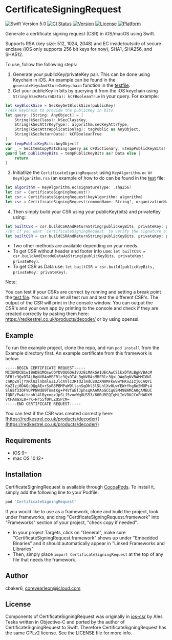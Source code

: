# CertificateSigningRequest
![Swift Version 5.0](https://img.shields.io/badge/Swift-v5.0-yellow.svg)
[![CI Status](https://img.shields.io/travis/cbaker6/CertificateSigningRequest.svg?style=flat)](https://travis-ci.org/cbaker6/CertificateSigningRequest)
[![Version](https://img.shields.io/cocoapods/v/CertificateSigningRequest.svg?style=flat)](https://cocoapods.org/pods/CertificateSigningRequest)
[![License](https://img.shields.io/cocoapods/l/CertificateSigningRequest.svg?style=flat)](https://cocoapods.org/pods/CertificateSigningRequest)
[![Platform](https://img.shields.io/cocoapods/p/CertificateSigningRequest.svg?style=flat)](https://cocoapods.org/pods/CertificateSigningRequest)

Generate a certificate signing request (CSR) in iOS/macOS using Swift.

Supports RSA (key size: 512, 1024, 2048) and EC inside/outside of secure enclave (iOS only supports 256 bit keys for now), SHA1, SHA256, and SHA512. 

To use, follow the following steps:

1. Generate your publicKey/privateKey pair. This can be done using Keychain in iOS. An example can be found in the `generateKeysAndStoreInKeychain` function in the [testfile](https://github.com/cbaker6/CertificateSigningRequest/blob/master/Example/Tests/Tests.swift#L440).
2.  Get your publicKey in bits by querying it from the iOS keychain using `String(kSecReturnData): kCFBooleanTrue` in your query. For example:

```swift
let keyBlockSize = SecKeyGetBlockSize(publicKey)
//Ask keychain to provide the publicKey in bits
let query: [String: AnyObject] = [
    String(kSecClass): kSecClassKey,
    String(kSecAttrKeyType): algorithm.secKeyAttrType,
    String(kSecAttrApplicationTag): tagPublic as AnyObject,
    String(kSecReturnData): kCFBooleanTrue
]
var tempPublicKeyBits:AnyObject?
var _ = SecItemCopyMatching(query as CFDictionary, &tempPublicKeyBits)
guard let publicKeyBits = tempPublicKeyBits as? Data else {
    return
}
```
3. Initiatlize the `CertificateSigningRequest` using `KeyAlgorithm.ec` or `KeyAlgorithm.rsa` (an example of how to do can be found in the [test](https://github.com/cbaker6/CertificateSigningRequest/blob/master/Example/Tests/Tests.swift#L34) file: 
```swift 
let algorithm = KeyAlgorithm.ec(signatureType: .sha256)
let csr = CertificateSigningRequest()
let csr = CertificateSigningRequest(keyAlgorithm: algorithm)
let csr = CertificateSigningRequest(commonName: String?, organizationName:String?, organizationUnitName:String?, countryName:String?, stateOrProvinceName:String?, localityName:String?, keyAlgorithm: algorithm)
```

4. Then simply build your CSR using your publicKey(bits) and privateKey using:
 ```swift 
 let builtCSR = csr.buildCSRAndReturnString(publicKeyBits, privateKey: privateKey)
 //Or if you want `CertificateSigningRequest` to verify the signature after building, pass in your publicKey to the same method:
 let builtCSR = csr.buildCSRAndReturnString(publicKeyBits, privateKey: privateKey, publicKey: publicKey)
 ``` 
- Two other methods are available depending on your needs.
- To get CSR without header and footer info use: `let builtCSR = csr.buildAndEncodeDataAsString(publicKeyBits, privateKey: privateKey)`.
- To get CSR as Data use: `let builtCSR = csr.build(publicKeyBits, privateKey: privateKey)`.

Note:

You can test if your CSRs are correct by running and setting a break point the [test file](https://github.com/cbaker6/CertificateSigningRequest/blob/master/Example/Tests/Tests.swift#L66). You can also let all test run and test the different CSR's. The output of the CSR will print in the console window. You can output the CSR's and your own app by printing to the console and check if they are created correctly by pasting them here: https://redkestrel.co.uk/products/decoder/ or by using openssl.

## Example

To run the example project, clone the repo, and run `pod install` from the Example directory first. An example certificate from this framework is below:

```
-----BEGIN CERTIFICATE REQUEST-----
MIIBMDCB1wIBADB1MQswCQYDVQQGDAJVUzELMAkGA1UECAwCS1kxDTALBgNVBAcM
BFRlc3QxDTALBgNVBAoMBFRlc3QxDTALBgNVBAsMBFRlc3QxLDAqBgNVBAMMI0Nl
cnRpZmljYXRlU2lnbmluZ1JlcXVlc3RTd2lmdCBUZXN0MFkwEwYHKoZIzj0CAQYI
KoZIzj0DAQcDQgAExrSyR8PBMPaW9llanSqOhl3l5LhlXv0LwYEW+Yhg8e5MOPs4
SlG8f33OFVUPPNWd09TnmtKg+P4VTuEfJphsqKAAMAoGCCqGSM49BAMCA0gAMEUC
IQDF/PwAitcohl4lByxuqxJpSLJ5vueWq8US53/66RUREQIgMLInVDKCCoPHWDYM
vtFAmaxL8+rK+Hr55f0PLZQ5PcM=
-----END CERTIFICATE REQUEST-----
```

You can test if the CSR was created correctly here: [https://redkestrel.co.uk/products/decoder/](https://redkestrel.co.uk/products/decoder/)

## Requirements
- iOS 9+
- mac OS 10.12+

## Installation

CertificateSigningRequest is available through [CocoaPods](https://cocoapods.org). To install
it, simply add the following line to your Podfile:

```ruby
pod 'CertificateSigningRequest'
```

If you would like to use as a framework, clone and build the project, look under frameworks, and drag "CertificateSigningRequest.framework" into "Frameworks" section of your project, "check copy if needed".

- In your project Targets, click on "General", make sure "CertificateSigningRequest.framework" shows up under "Embedded Binaries" and it should automatically appear in "Linked Frameworks and Libraries"
- Then, simply place `import CertificateSigningRequest` at the top of any file that needs the framework.

## Author

cbaker6, coreyearleon@icloud.com

## License
Components of CertificateSigningRequest was originally in [ios-csr](https://github.com/ateska/ios-csr) by Ales Teska written in Objective-C and ported by the author of CertificateSigningRequest to Swift. Therefore CertificateSigningRequest has the same GPLv2 license. See the LICENSE file for more info.
